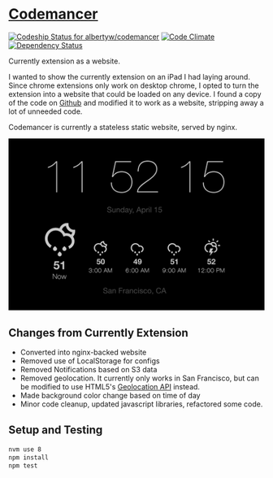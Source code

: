 [Codemancer](https://www.codemancer.com/)
=========================================

[ ![Codeship Status for albertyw/codemancer](https://app.codeship.com/projects/fe81e4d0-eb7f-0134-a306-7680d7eb496c/status?branch=master)](https://app.codeship.com/projects/208058)
[![Code Climate](https://codeclimate.com/github/albertyw/codemancer/badges/gpa.svg)](https://codeclimate.com/github/albertyw/codemancer)
[![Dependency Status](https://gemnasium.com/badges/github.com/albertyw/codemancer.svg)](https://gemnasium.com/github.com/albertyw/codemancer)

Currently extension as a website.

I wanted to show the currently extension on an iPad I had laying around.  Since
chrome extensions only work on desktop chrome, I opted to turn the extension into
a website that could be loaded on any device.  I found a copy of the code on
[Github](https://github.com/vinitkumar/currently) and modified it to work as a website,
stripping away a lot of unneeded code.

Codemancer is currently a stateless static website, served by nginx.

![Screenshot](/codemancer/img/screenshot.png?raw=true "Screenshot")

Changes from Currently Extension
--------------------------------

 - Converted into nginx-backed website
 - Removed use of LocalStorage for configs
 - Removed Notifications based on S3 data
 - Removed geolocation.  It currently only works in San Francisco, but can be modified to use HTML5's
   [Geolocation API](https://developer.mozilla.org/en-US/docs/Web/API/Geolocation/Using_geolocation) instead.
 - Made background color change based on time of day
 - Minor code cleanup, updated javascript libraries, refactored some code.

Setup and Testing
-----------------

```
nvm use 8
npm install
npm test
```
